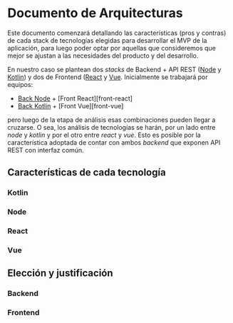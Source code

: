# Documento de Arquitecturas

Este documento comenzará detallando las características (pros y contras) de cada
stack de tecnologías elegidas para desarrollar el MVP de la aplicación,
para luego poder optar por aquellas que consideremos que mejor se ajustan
a las necesidades del producto y del desarrollo.

En nuestro caso se plantean dos _stacks_ de Backend + API REST ([Node][repo-node] y [Kotlin][repo-kotlin])
y dos de Frontend ([React][repo-react] y [Vue][repo-vue].
Inicialmente se trabajará por equipos:

* [Back Node][repo-node] + [Front React][front-react]
* [Back Kotlin][repo-kotlin] + [Front Vue][front-vue]

pero luego de la etapa de análisis esas combinaciones pueden llegar a cruzarse.
O sea, los análisis de tecnologías se harán, por un lado entre _node_ y _kotlin_
y por el otro entre _react_ y _vue_. Esto es posible por la característica adoptada
de contar con ambos _backend_ que exponen API REST con interfaz común.

## Características de cada tecnología

### Kotlin

### Node

### React

### Vue

## Elección y justificación

### Backend

### Frontend

[repo-node]: <https://github.com/unq-arqsoft-difi/covid-back-node>
[repo-kotlin]: <https://github.com/unq-arqsoft-difi/covid-back-kotlin>
[repo-react]: <https://github.com/unq-arqsoft-difi/covid-front-react>
[repo-vue]: <https://github.com/unq-arqsoft-difi/covid-front-vue>
